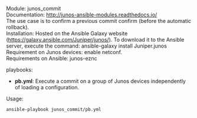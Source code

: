 Module: junos_commit  
Documentation: http://junos-ansible-modules.readthedocs.io/  
The use case is to confirm a previous commit confirm (before the automatic rollback).   
Installation: Hosted on the Ansible Galaxy website (https://galaxy.ansible.com/Juniper/junos/). To download it to the Ansible server, execute the command: ansible-galaxy install Juniper.junos  
Requirement on Junos devices: enable netconf.  
Requirements on Ansible: junos-eznc

playbooks: 
- **pb.yml**: Execute a commit on a group of Junos devices independently of loading a configuration. 

Usage: 
```
ansible-playbook junos_commit/pb.yml  
```
